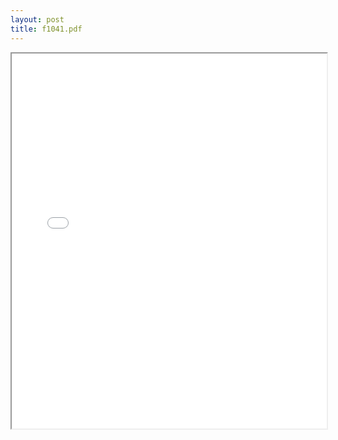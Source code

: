 ```yaml
---
layout: post
title: f1041.pdf
---
```


<div class="pdf-container">
<iframe src="/irs.ea/assets/pdfs/f1041.pdf" height="600" width="100%" allowFullScreen="true"></iframe>
</div>

